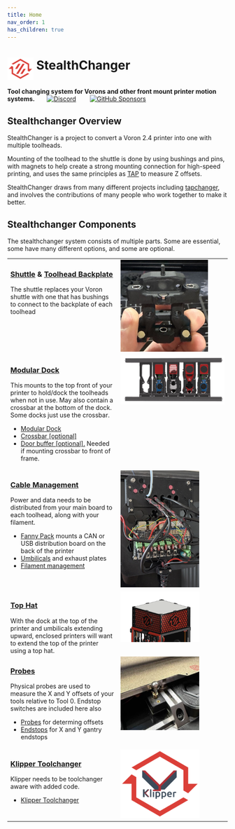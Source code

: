 ```yaml
---
title: Home
nav_order: 1
has_children: true
---
```

<!-- Use the page layout at TOC.md:  https://github.com/sdylewski/StealthChanger/blob/main/docs/TOC.md -->

# <img src="media/Logos/Stealthchanger_logo.png" style="height:50px;vertical-align:text-top" /> StealthChanger

<b>Tool changing system for Vorons and other front mount printer motion systems.</b>&nbsp;&nbsp;&nbsp;&nbsp;&nbsp;&nbsp;
 <a href="https://discord.gg/draftshift" target="_blank" alt="Join our Discord">![Discord](https://img.shields.io/discord/1226846451028725821?logo=discord&logoColor=%23ffffff&label=Join%20our%20Discord&labelColor=%237785cc&color=%23adf5ff)</a>
&nbsp;&nbsp;&nbsp;&nbsp;&nbsp;&nbsp;
<a href="https://github.com/sponsors/DraftShift" target="_blank" alt="Sponsor Us">![GitHub Sponsors](https://img.shields.io/github/sponsors/DraftShift?logo=githubsponsors&label=Sponsors&labelColor=rgb(246%2C%20248%2C%20250)&color=rgb(191%2C%2057%2C%20137))</a>


## Stealthchanger Overview
StealthChanger is a project to convert a Voron 2.4 printer into one with multiple toolheads.

Mounting of the toolhead to the shuttle is done by using bushings and pins, with magnets to help create a strong mounting connection for high-speed printing, and uses the same principles as [TAP](https://github.com/VoronDesign/Voron-Tap) to measure Z offsets.

StealthChanger draws from many different projects including [tapchanger](https://github.com/viesturz/tapchanger), and involves the contributions of many people who work together to make it better. 

## Stealthchanger Components
The stealthchanger system consists of multiple parts. Some are essential, some have many different options, and some are optional. 

<table>
 <tr><td valign="top" width="50%"><h3><a href="Shuttle.md">Shuttle</a> & <a href="Toolheads.md">Toolhead Backplate</a></h3>
The shuttle replaces your Voron shuttle with one that has bushings to connect to the backplate of each toolhead
</td><td valign="top" width="50%">
<img src="media/Shuttle/shuttle.jpg" width="200">
</td></tr>
 
<tr><td valign="top" width="50%"><h3><a href="Docks.md">Modular Dock</a></h3>
This mounts to the top front of your printer to hold/dock the toolheads when not in use. May also contain a crossbar at the bottom of the dock. Some docks just use the crossbar. <br>
<ul>
<li><a href="Docks.md">Modular Dock</a></li>
<li><a href="Crossbar.md">Crossbar [optional]</a></li>
<li><a href="DoorBuffer.md">Door buffer [optional].</a> Needed if mounting crossbar to front of frame.</li>
</ul>
</td><td valign="top" width="50%">
<img src="media/Dock/dock_front.png" width="400">
</td></tr>

<tr><td valign="top" width="50%"><h3><a href="CableManagement.md">Cable Management</a></h3>
Power and data needs to be distributed from your main board to each toolhead, along with your filament.  
<ul>
<li><a href="FannyPack.md">Fanny Pack</a> mounts a CAN or USB distribution board on the back of the printer</li>
<li><a href="Umbilicals.md">Umbilicals</a> and exhaust plates</li>
<li><a href="FilamentManagement.md">Filament management</a></li>
</ul>
</td><td valign="top" width="50%">
<img src="media/CableManagement/wire_management.jpg" width="180">
</td></tr>

<tr><td valign="top" width="50%"><h3><a href="TopHat.md">Top Hat</a></h3>
With the dock at the top of the printer and umbilicals extending upward, enclosed printers will want to extend the top of the printer using a top hat.  
</td><td valign="top" width="50%">
<img src="media/TopHat/printed_tophat.png" width="180">
</td></tr>

<tr><td valign="top" width="50%"><h3><a href="Probes.md">Probes</a></h3>
Physical probes are used to measure the X and Y offsets of your tools relative to Tool 0. Endstop switches are included here also
<ul>
<li><a href="Probes.md">Probes</a> for determing offsets</li>
<li><a href="Endstops.md">Endstops</a> for X and Y gantry endstops</li>
</ul>
</td><td valign="top" width="50%">
<img src="media/Probes/sexball-probe.jpg" width="180">
</td></tr>

<tr><td valign="top" width="50%"><h3><a href="Software.md">Klipper Toolchanger</a></h3>
Klipper needs to be toolchanger aware with added code.
<ul>
<li><a href="Software.md">Klipper Toolchanger</a></li>
</ul>
</td><td valign="top" width="50%">
<img src="media/Logos/klipper_toolchanger_logo.png" width="180">
</td></tr>

</table>




